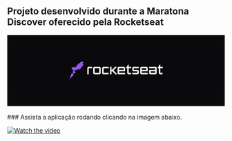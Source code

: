 ## Projeto desenvolvido durante a Maratona Discover oferecido pela Rocketseat
<p>
<img src = "./image/logo.png">

<!-- ![Programa-rodando](https://j.gifs.com/VA42o9.gif) -->
<p>
<p>
### Assista a aplicação rodando clicando na imagem abaixo. 
<p>

[![Watch the video](https://img.youtube.com/vi/hAMPYnjAMnA/maxresdefault.jpg)](https://youtu.be/hAMPYnjAMnA)
